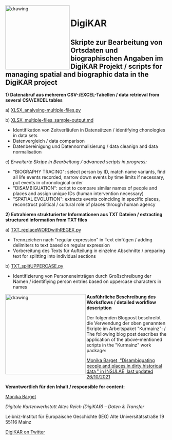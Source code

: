 <img src="https://github.com/ieg-dhr/DigiKAR/blob/main/DigiKAR_logo-small.png" alt="drawing" width="200" style="padding=10px" align="left"/>

# DigiKAR

## Skripte zur Bearbeitung von Ortsdaten und biographischen Angaben im DigiKAR Projekt / scripts for managing spatial and biographic data in the DigiKAR project

**1) Datenabruf aus mehreren CSV-/EXCEL-Tabellen / data retrieval from several CSV/EXCEL tables**

a) [XLSX_analysing-multiple-files.py](https://github.com/ieg-dhr/DigiKAR/blob/main/XLSX_analysing-multiple-files.py) 

b) [XLSX_multiple-files_sample-output.md](https://github.com/ieg-dhr/DigiKAR/blob/main/XLSX_multiple-files_sample-output.md)

- Identifikation von Zeitverläufen in Datensätzen / identifying chonologies in data sets
- Datenvergleich / data comparison
- Datenbereinigung und Datennormalisierung / data cleanign and data normalisation

c) *Erweiterte Skripe in Bearbeitung / advanced scripts in progress:*

- "BIOGRAPHY TRACING": select person by ID, match name variants, find all life events recorded, narrow down events by time limits if necessary, put events in chronological order
- "DISAMBIGUATION": script to compare similar names of people and places and assign unique IDs (human intervention necessary)
- "SPATIAL EVOLUTION": extracts events coinciding in specific places, reconstruct political / cultural role of places through human agency

**2) Extrahieren strukturierter Informationen aus TXT Dateien / extracting structured information from TXT files**

a) [TXT_replaceWORDwithREGEX.py](https://github.com/ieg-dhr/DigiKAR/blob/main/TXT_replaceWORDwithREGEX.py) 

- Trennzeichen nach "regular expression" in Text einfügen / adding delimiters to text based on regular expression
- Vorbereitung des Texts für Aufteilung in einzelne Abschnitte / preparing text for splitting into individual sections

b) [TXT_splitUPPERCASE.py](https://github.com/ieg-dhr/DigiKAR/blob/main/TXT_splitUPPERCASE.py)

- Identifizierung von Personeneinträgen durch Großschreibung der Namen / identifiying person entries based on uppercase characters in names

<img src="https://insulae.hypotheses.org/files/2021/10/INSULAE_featured-images_biographic-data-980x450.png" alt="drawing" width="250" align="left"/>


**Ausführliche Beschreibung des Worksflows / detailed workflow description**

Der folgenden Blogpost beschreibt die Verwendung der oben genannten Skripte im Arbeitspaket "Kurmainz": / The following blog post describes the application of the above-mentioned scripts in the "Kurmainz" work package:

[Monika Barget, "Disambiguating people and places in dirty historical data," in INSULAE, last updated 26/10/2021](https://insulae.hypotheses.org/333)



**Verantwortlich für den Inhalt / responsible for content:**

[Monika Barget](https://github.com/MonikaBarget)

*Digitale Kartenwerkstatt Altes Reich (DigiKAR) – Daten & Transfer* 

Leibniz-Institut für Europäische Geschichte (IEG) 
Alte Universitätsstraße 19 
55116 Mainz 

[DigiKAR on Twitter](https://twitter.com/digi_KAR)






